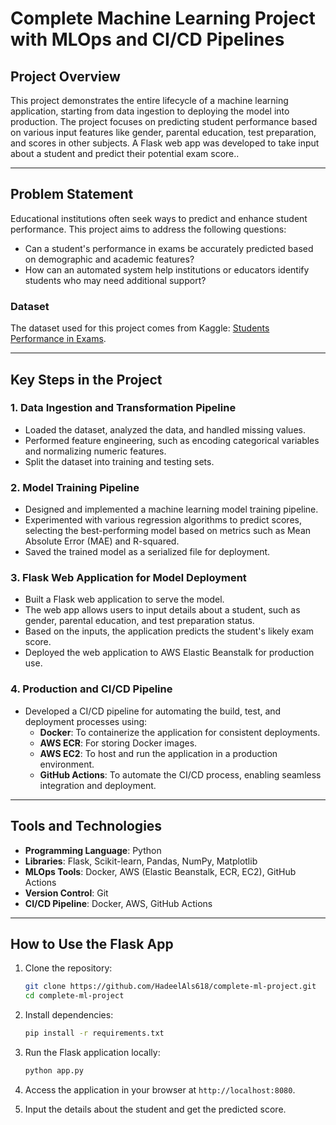 # Complete Machine Learning Project with MLOps and CI/CD Pipelines

## Project Overview

This project demonstrates the entire lifecycle of a machine learning application, starting from data ingestion to deploying the model into production. The project focuses on predicting student performance based on various input features like gender, parental education, test preparation, and scores in other subjects. A Flask web app was developed to take input about a student and predict their potential exam score..

---

## Problem Statement

Educational institutions often seek ways to predict and enhance student performance. This project aims to address the following questions:

- Can a student's performance in exams be accurately predicted based on demographic and academic features?
- How can an automated system help institutions or educators identify students who may need additional support?

### Dataset
The dataset used for this project comes from Kaggle: [Students Performance in Exams](https://www.kaggle.com/datasets/spscientist/students-performance-in-exams). 

---

## Key Steps in the Project

### 1. **Data Ingestion and Transformation Pipeline**
- Loaded the dataset, analyzed the data, and handled missing values.
- Performed feature engineering, such as encoding categorical variables and normalizing numeric features.
- Split the dataset into training and testing sets.

### 2. **Model Training Pipeline**
- Designed and implemented a machine learning model training pipeline.
- Experimented with various regression algorithms to predict scores, selecting the best-performing model based on metrics such as Mean Absolute Error (MAE) and R-squared.
- Saved the trained model as a serialized file for deployment.

### 3. **Flask Web Application for Model Deployment**
- Built a Flask web application to serve the model.
- The web app allows users to input details about a student, such as gender, parental education, and test preparation status.
- Based on the inputs, the application predicts the student's likely exam score.
- Deployed the web application to AWS Elastic Beanstalk for production use.

### 4. **Production and CI/CD Pipeline**
- Developed a CI/CD pipeline for automating the build, test, and deployment processes using:
  - **Docker**: To containerize the application for consistent deployments.
  - **AWS ECR**: For storing Docker images.
  - **AWS EC2**: To host and run the application in a production environment.
  - **GitHub Actions**: To automate the CI/CD process, enabling seamless integration and deployment.

---

## Tools and Technologies
- **Programming Language**: Python
- **Libraries**: Flask, Scikit-learn, Pandas, NumPy, Matplotlib
- **MLOps Tools**: Docker, AWS (Elastic Beanstalk, ECR, EC2), GitHub Actions
- **Version Control**: Git
- **CI/CD Pipeline**: Docker, AWS, GitHub Actions

---

## How to Use the Flask App
1. Clone the repository:
   ```bash
   git clone https://github.com/HadeelAls618/complete-ml-project.git
   cd complete-ml-project
   ```

2. Install dependencies:
   ```bash
   pip install -r requirements.txt
   ```

3. Run the Flask application locally:
   ```bash
   python app.py
   ```

4. Access the application in your browser at `http://localhost:8080`.

5. Input the details about the student and get the predicted score.

